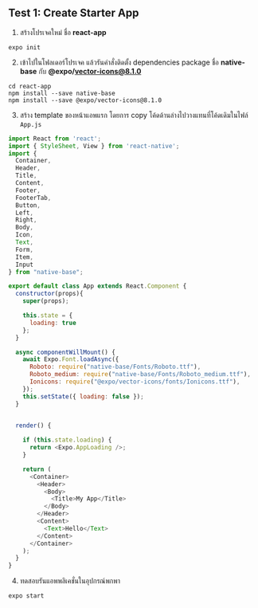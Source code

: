 
## Test 1: Create Starter App

1. สร้างโปรเจคใหม่ ชื่อ **react-app**

```
expo init 
```

2. เข้าไปในโฟลเดอร์โปรเจค แล้วรันคำสั่งติดตั้ง dependencies package ชื่อ **native-base** กับ **@expo/vector-icons@8.1.0**

```
cd react-app
npm install --save native-base 
npm install --save @expo/vector-icons@8.1.0
```

3. สร้าง template ของหน้าแอพแรก โดยการ copy โค้ดด้านล่างไปวางแทนที่โค้ดเดิมในไฟล์ `App.js`

```js
import React from 'react';
import { StyleSheet, View } from 'react-native';
import {
  Container,
  Header,
  Title,
  Content,
  Footer,
  FooterTab,
  Button,
  Left,
  Right,
  Body,
  Icon,
  Text,
  Form,
  Item,
  Input
} from "native-base";

export default class App extends React.Component {
  constructor(props){
    super(props);

    this.state = {
      loading: true
    };
  }

  async componentWillMount() {
    await Expo.Font.loadAsync({
      Roboto: require("native-base/Fonts/Roboto.ttf"),
      Roboto_medium: require("native-base/Fonts/Roboto_medium.ttf"),
      Ionicons: require("@expo/vector-icons/fonts/Ionicons.ttf"),
    });
    this.setState({ loading: false });
  }
  

  render() {

    if (this.state.loading) {
      return <Expo.AppLoading />;
    }

    return (
      <Container>
        <Header>
          <Body>
            <Title>My App</Title>
          </Body>
        </Header>
        <Content>
          <Text>Hello</Text>
        </Content>
      </Container>
    );
  }
}
```


4. ทดสอบรันแอพพลิเคชั่นในอุปกรณ์พกพา

```
expo start
```

